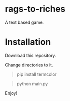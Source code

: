 # rags-to-riches
A text based game.

# Installation
Download this repository.

Change directories to it.

> pip install termcolor

> python main.py

Enjoy!
